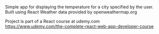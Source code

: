Simple app for displaying the temperature for a city specified by the user.
Built using React
Weather data provided by openweathermap.org




Project is part of a React course at udemy.com
https://www.udemy.com/the-complete-react-web-app-developer-course
